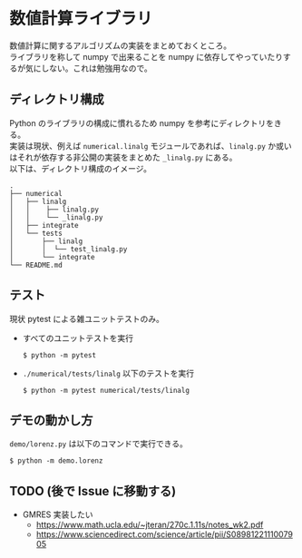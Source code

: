 # 数値計算ライブラリ
数値計算に関するアルゴリズムの実装をまとめておくところ。  
ライブラリを称して numpy で出来ることを numpy に依存してやっていたりするが気にしない。これは勉強用なので。

## ディレクトリ構成
Python のライブラリの構成に慣れるため numpy を参考にディレクトリをきる。  
実装は現状、例えば `numerical.linalg` モジュールであれば、`linalg.py` か或いはそれが依存する非公開の実装をまとめた `_linalg.py` にある。  
以下は、ディレクトリ構成のイメージ。

```tree
.
├── numerical
│   ├── linalg
│   │    ├── linalg.py
│   │    └── _linalg.py
│   ├── integrate
│   └── tests
│       ├── linalg
│       │  └── test_linalg.py
│       └── integrate
└── README.md
```

## テスト
現状 pytest による雑ユニットテストのみ。

- すべてのユニットテストを実行
  ```
  $ python -m pytest
  ```
- `./numerical/tests/linalg` 以下のテストを実行
  ```
  $ python -m pytest numerical/tests/linalg
  ```

## デモの動かし方
`demo/lorenz.py` は以下のコマンドで実行できる。
```
$ python -m demo.lorenz
```

## TODO (後で Issue に移動する)
- GMRES 実装したい
  - https://www.math.ucla.edu/~jteran/270c.1.11s/notes_wk2.pdf  
  - https://www.sciencedirect.com/science/article/pii/S0898122111007905   

